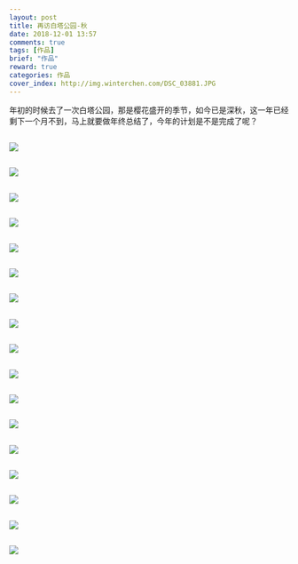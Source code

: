 ```yaml
---
layout: post
title: 再访白塔公园-秋
date: 2018-12-01 13:57
comments: true
tags: [作品]
brief: "作品"
reward: true
categories: 作品
cover_index: http://img.winterchen.com/DSC_03881.JPG
---
```


年初的时候去了一次白塔公园，那是樱花盛开的季节，如今已是深秋，这一年已经剩下一个月不到，马上就要做年终总结了，今年的计划是不是完成了呢？

![](http://img.winterchen.com/DSC_0388.JPG)
---

![](http://img.winterchen.com/DSC_0385.jpg)
---

![](http://img.winterchen.com/DSC_0403.jpg)
---

![](http://img.winterchen.com/DSC_0424.JPG)
---

![](http://img.winterchen.com/DSC_0517.jpg)
---

![](http://img.winterchen.com/DSC_0464.jpg)
---

![](http://img.winterchen.com/DSC_0478.JPG)
---

![](http://img.winterchen.com/DSC_0492.JPG)
---

![](http://img.winterchen.com/DSC_0493.JPG)
---

![](http://img.winterchen.com/DSC_0501.jpg)
---

![](http://img.winterchen.com/DSC_0502.jpg)
---

![](http://img.winterchen.com/DSC_0503.JPG)
---

![](http://img.winterchen.com/DSC_0510.JPG)
---

![](http://img.winterchen.com/DSC_0513.JPG)
---


![](http://img.winterchen.com/DSC_0690.JPG)
---


![](http://img.winterchen.com/DSC_0727.jpg)
---


![](http://img.winterchen.com/DSC_0750.jpg)
---

